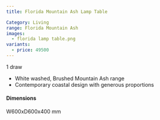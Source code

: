 ```yaml
---
title: Florida Mountain Ash Lamp Table

Category: Living
range: Florida Mountain Ash
images:
  - florida lamp table.png
variants:
  - price: 49500
---
```

1 draw
* White washed, Brushed Mountain Ash range
* Contemporary coastal design with generous proportions

#### Dimensions
W600xD600x400 mm
